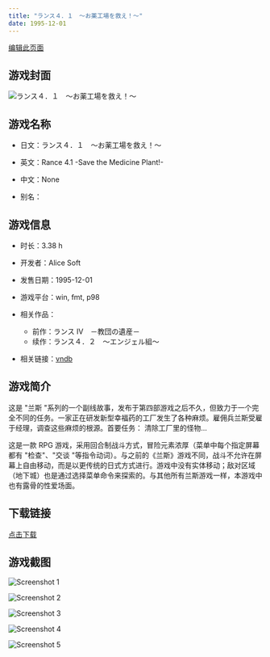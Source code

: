 ```yaml
---
title: "ランス４．１　～お薬工場を救え！～"
date: 1995-12-01
---
```

[编辑此页面](https://github.com/ACG-3/ADV3-source/blob/main/source/_posts/%E3%83%A9%E3%83%B3%E3%82%B9%EF%BC%94%EF%BC%8E%EF%BC%91%E3%80%80%EF%BD%9E%E3%81%8A%E8%96%AC%E5%B7%A5%E5%A0%B4%E3%82%92%E6%95%91%E3%81%88%EF%BC%81%EF%BD%9E.md)

## 游戏封面

![ランス４．１　～お薬工場を救え！～](https%3A//pan.timero.xyz/onedrive/img_lib_001/%E3%83%A9%E3%83%B3%E3%82%B9%EF%BC%94%EF%BC%8E%EF%BC%91%E3%80%80%EF%BD%9E%E3%81%8A%E8%96%AC%E5%B7%A5%E5%A0%B4%E3%82%92%E6%95%91%E3%81%88%EF%BC%81%EF%BD%9E_cover.avif)


## 游戏名称

- 日文：ランス４．１　～お薬工場を救え！～
- 英文：Rance 4.1 -Save the Medicine Plant!-
- 中文：None

- 别名：


## 游戏信息

- 时长：3.38 h
- 开发者：Alice Soft
- 发售日期：1995-12-01
- 游戏平台：win, fmt, p98
- 相关作品：
   - 前作：ランス IV　－教団の遺産－
   - 续作：ランス４．２　～エンジェル組～

- 相关链接：[vndb](https://vndb.org/v2043)


## 游戏简介

这是 "兰斯 "系列的一个副线故事，发布于第四部游戏之后不久，但致力于一个完全不同的任务。一家正在研发新型幸福药的工厂发生了各种麻烦。雇佣兵兰斯受雇于经理，调查这些麻烦的根源。首要任务： 清除工厂里的怪物...

这是一款 RPG 游戏，采用回合制战斗方式，冒险元素浓厚（菜单中每个指定屏幕都有 "检查"、"交谈 "等指令动词）。与之前的《兰斯》游戏不同，战斗不允许在屏幕上自由移动，而是以更传统的日式方式进行。游戏中没有实体移动；敌对区域（地下城）也是通过选择菜单命令来探索的。与其他所有兰斯游戏一样，本游戏中也有露骨的性爱场面。




## 下载链接

[点击下载](https://pan.timero.xyz/onedrive/adv_lib_001/%E3%83%A9%E3%83%B3%E3%82%B9%EF%BC%94%EF%BC%8E%EF%BC%91%E3%80%80%EF%BD%9E%E3%81%8A%E8%96%AC%E5%B7%A5%E5%A0%B4%E3%82%92%E6%95%91%E3%81%88%EF%BC%81%EF%BD%9E)


## 游戏截图


![Screenshot 1](https%3A//pan.timero.xyz/onedrive/img_lib_001/%E3%83%A9%E3%83%B3%E3%82%B9%EF%BC%94%EF%BC%8E%EF%BC%91%E3%80%80%EF%BD%9E%E3%81%8A%E8%96%AC%E5%B7%A5%E5%A0%B4%E3%82%92%E6%95%91%E3%81%88%EF%BC%81%EF%BD%9E_Screenshot_1.avif)

![Screenshot 2](https%3A//pan.timero.xyz/onedrive/img_lib_001/%E3%83%A9%E3%83%B3%E3%82%B9%EF%BC%94%EF%BC%8E%EF%BC%91%E3%80%80%EF%BD%9E%E3%81%8A%E8%96%AC%E5%B7%A5%E5%A0%B4%E3%82%92%E6%95%91%E3%81%88%EF%BC%81%EF%BD%9E_Screenshot_2.avif)

![Screenshot 3](https%3A//pan.timero.xyz/onedrive/img_lib_001/%E3%83%A9%E3%83%B3%E3%82%B9%EF%BC%94%EF%BC%8E%EF%BC%91%E3%80%80%EF%BD%9E%E3%81%8A%E8%96%AC%E5%B7%A5%E5%A0%B4%E3%82%92%E6%95%91%E3%81%88%EF%BC%81%EF%BD%9E_Screenshot_3.avif)

![Screenshot 4](https%3A//pan.timero.xyz/onedrive/img_lib_001/%E3%83%A9%E3%83%B3%E3%82%B9%EF%BC%94%EF%BC%8E%EF%BC%91%E3%80%80%EF%BD%9E%E3%81%8A%E8%96%AC%E5%B7%A5%E5%A0%B4%E3%82%92%E6%95%91%E3%81%88%EF%BC%81%EF%BD%9E_Screenshot_4.avif)

![Screenshot 5](https%3A//pan.timero.xyz/onedrive/img_lib_001/%E3%83%A9%E3%83%B3%E3%82%B9%EF%BC%94%EF%BC%8E%EF%BC%91%E3%80%80%EF%BD%9E%E3%81%8A%E8%96%AC%E5%B7%A5%E5%A0%B4%E3%82%92%E6%95%91%E3%81%88%EF%BC%81%EF%BD%9E_Screenshot_5.avif)

